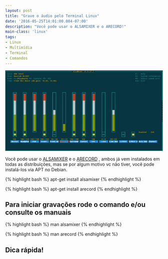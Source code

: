 ```yaml
---
layout: post
title: "Grave o áudio pelo Terminal Linux"
date: '2016-05-25T14:01:00.004-07:00'
description: "Você pode usar o ALSAMIXER e o ARECORD!"
main-class: 'linux'
tags:
- Linux
- Multimídia
- Terminal
- Comandos
---
```


![Grave o áudio pelo Terminal Linux](/assets/img/shell-script/alsamixer.png "Grave o áudio pelo Terminal Linux")

Você pode usar o [ALSAMIXER](https://pt.wikipedia.org/wiki/Alsamixer) e o [ARECORD](https://linux.die.net/man/1/arecord) , ambos já vem instalados em todas as distribuições, mas se por algum motivo vc não tiver, você pode instalá-los via APT no Debian.

{% highlight bash %}
apt-get install alsamixer
{% endhighlight %}

{% highlight bash %}
apt-get install arecord
{% endhighlight %}

## Para iniciar gravações rode o comando e/ou consulte os manuais

{% highlight bash %}
man alsamixer
{% endhighlight %}

{% highlight bash %}
man arecord
{% endhighlight %}

## Dica rápida! 

